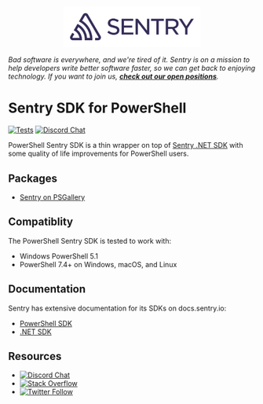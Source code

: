 <p align="center">
  <a href="https://sentry.io" target="_blank" align="left">
    <img src="https://raw.githubusercontent.com/getsentry/sentry-unity/main/.github/sentry-wordmark-dark-400x119.svg?utm_source=github&utm_medium=logo" width="280">
  </a>
  <br />
</p>
<p align="center">

_Bad software is everywhere, and we're tired of it. Sentry is on a mission to help developers write better software faster, so we can get back to enjoying technology. If you want to join us, [**check out our open positions**](https://sentry.io/careers/)._

# Sentry SDK for PowerShell

[![Tests](https://github.com/getsentry/sentry-powershell/actions/workflows/build.yml/badge.svg?branch=main)](https://github.com/getsentry/sentry-powershell/actions/workflows/build.yml)
[![Discord Chat](https://img.shields.io/discord/621778831602221064?logo=discord&logoColor=ffffff&color=7389D8)](https://discord.gg/PXa5Apfe7K)

PowerShell Sentry SDK is a thin wrapper on top of [Sentry .NET SDK](https://github.com/getsentry/sentry-dotnet) with some quality of life improvements for PowerShell users.

## Packages

* [Sentry on PSGallery](https://www.powershellgallery.com/packages/Sentry/)

## Compatiblity

The PowerShell Sentry SDK is tested to work with:

* Windows PowerShell 5.1
* PowerShell 7.4+ on Windows, macOS, and Linux

## Documentation

Sentry has extensive documentation for its SDKs on docs.sentry.io:

* [PowerShell SDK](https://docs.sentry.io/platforms/powershell/)
* [.NET SDK](https://docs.sentry.io/platforms/dotnet/)

## Resources

* [![Discord Chat](https://img.shields.io/discord/621778831602221064?logo=discord&logoColor=ffffff&color=7389D8)](https://discord.gg/PXa5Apfe7K)
* [![Stack Overflow](https://img.shields.io/badge/stack%20overflow-sentry-green.svg)](http://stackoverflow.com/questions/tagged/sentry)
* [![Twitter Follow](https://img.shields.io/twitter/follow/getsentry?label=getsentry&style=social)](https://twitter.com/intent/follow?screen_name=getsentry)
